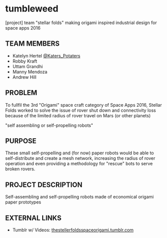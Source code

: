 # tumbleweed
[project] team "stellar folds" making origami inspired industrial design for space apps 2016

## TEAM MEMBERS

* Katelyn Hertel [@Katers_Potaters](https://twitter.com/Katers_Potaters)
* Robby Kraft
* Uttam Grandhi
* Manny Mendoza
* Andrew Hill


## PROBLEM 

To fullfil the 3rd "Origami" space craft category of Space Apps 2016, Stellar Folds worked to solve the issue of rover shut down and connectivity loss because of the limited radius of rover travel on Mars (or other planets)


"self assembling or self-propelling robots"

## PURPOSE 

These small self-propelling and (for now) paper robots would be able to self-distribute and create a mesh network, increasing the radius of rover operation and even providing a methodology for "rescue" bots to serve broken rovers.

## PROJECT DESCRIPTION

Self-assembling and self-propelling robots made of economical origami paper prototypes


## EXTERNAL LINKS

* Tumblr w/ Videos: [thestellerfoldsspaceorigami.tumblr.com](http://thestellerfoldsspaceorigami.tumblr.com/)
